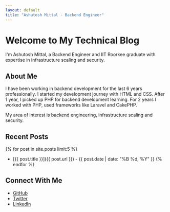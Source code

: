 ```yaml
---
layout: default
title: "Ashutosh Mittal - Backend Engineer"
---
```


# Welcome to My Technical Blog

I'm Ashutosh Mittal, a Backend Engineer and IIT Roorkee graduate with expertise in infrastructure scaling and security.

## About Me

I have been working in backend development for the last 6 years professionally. I started my development journey with HTML and CSS. After 1 year, I picked up PHP for backend development learning. For 2 years I worked with PHP, used frameworks like Laravel and CakePHP. 

My area of interest is backend engineering, infrastructure scaling and security.

## Recent Posts

{% for post in site.posts limit:5 %}
- [{{ post.title }}]({{ post.url }}) - {{ post.date | date: "%B %d, %Y" }}
{% endfor %}

## Connect With Me

- [GitHub](https://github.com/ashuSvirus)
- [Twitter](https://twitter.com/ashuSvirus)  
- [LinkedIn](https://www.linkedin.com/in/ashusvirus/)
